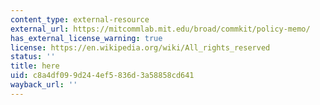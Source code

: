 ```yaml
---
content_type: external-resource
external_url: https://mitcommlab.mit.edu/broad/commkit/policy-memo/
has_external_license_warning: true
license: https://en.wikipedia.org/wiki/All_rights_reserved
status: ''
title: here
uid: c8a4df09-9d24-4ef5-836d-3a58858cd641
wayback_url: ''
---
```


